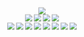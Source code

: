 <!--
GitHub readme.md (even though it's HTML) by @jskinnerd
読めますか？これは日本語です。
-->
<p align=center>
	<br>
	<img src=https://playme.je.gy/v>
	<br>
	<a href=https://playme.je.gy/h><img src=https://www.jskinnerd.com/shared/h.gif></a>
	<a href=https://playme.je.gy/j><img src=https://www.jskinnerd.com/shared/j.gif></a>
	<a href=https://playme.je.gy/k><img src=https://www.jskinnerd.com/shared/k.gif></a>
	<a href=https://playme.je.gy/l><img src=https://www.jskinnerd.com/shared/l.gif></a>
	<br>
	<a href=https://jskinnerd.booth.pm><img src=https://www.jskinnerd.com/shared/icons/booth.gif></a>
	<a href=https://jskinnerd.itch.io><img src=https://www.jskinnerd.com/shared/icons/itch.gif></a>
	<a href=https://www.twitter.com/jskinnerd><img src=https://www.jskinnerd.com/shared/icons/twitter.gif></a>
	<a href=https://www.facebook.com/jskinnerd><img src=https://www.jskinnerd.com/shared/icons/facebook.gif></a>
	<a href=https://www.youtube.com/jskinnerd><img src=https://www.jskinnerd.com/shared/icons/youtube.gif></a>
	<a href=https://www.instagram.com/jskinnerd><img src=https://www.jskinnerd.com/shared/icons/instagram.gif></a>
	<a href=https://www.jskinnerd.com><img src=https://www.jskinnerd.com/shared/icons/jskinnerd.gif></a>
	<a href=https://www.roblox.com/users/9835437/profile><img src=https://www.jskinnerd.com/shared/icons/roblox.gif></a>
</p>